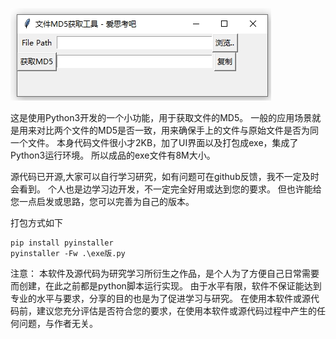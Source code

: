 ![CSDN图标](https://github.com/feng8088/getfilemd5/blob/main/1688.png)

这是使用Python3开发的一个小功能，用于获取文件的MD5。
一般的应用场景就是用来对比两个文件的MD5是否一致，用来确保手上的文件与原始文件是否为同一个文件。
本身代码文件很小才2KB，加了UI界面以及打包成exe，集成了Python3运行环境。
所以成品的exe文件有8M大小。

源代码已开源,大家可以自行学习研究，如有问题可在github反馈，我不一定及时会看到。
个人也是边学习边开发，不一定完全好用或达到您的要求。
但也许能给您一点启发或思路，您可以完善为自己的版本。

打包方式如下
```
pip install pyinstaller
pyinstaller -Fw .\exe版.py
```
注意：
本软件及源代码为研究学习所衍生之作品，是个人为了方便自己日常需要而创建，在此之前都是python脚本运行实现。
由于水平有限，软件不保证能达到专业的水平与要求，分享的目的也是为了促进学习与研究。
在使用本软件或源代码前，建议您充分评估是否符合您的要求，在使用本软件或源代码过程中产生的任何问题，与作者无关。
